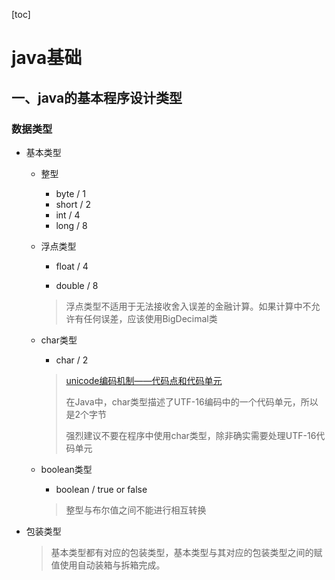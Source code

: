 [toc]

# java基础



## 一、java的基本程序设计类型

### 数据类型

- 基本类型

  - 整型

    - byte / 1
    - short / 2
    - int / 4
    - long / 8

  - 浮点类型

    - float / 4

    - double / 8

    > 浮点类型不适用于无法接收舍入误差的金融计算。如果计算中不允许有任何误差，应该使用BigDecimal类

  - char类型

    - char / 2


    > [unicode编码机制——代码点和代码单元](extension/unicode编码机制——代码点和代码单元.md)
    >
    > 在Java中，char类型描述了UTF-16编码中的一个代码单元，所以是2个字节
    >
    > 强烈建议不要在程序中使用char类型，除非确实需要处理UTF-16代码单元

  - boolean类型

    - boolean / true or false

    > 整型与布尔值之间不能进行相互转换
 
- 包装类型

  > 基本类型都有对应的包装类型，基本类型与其对应的包装类型之间的赋值使用自动装箱与拆箱完成。
